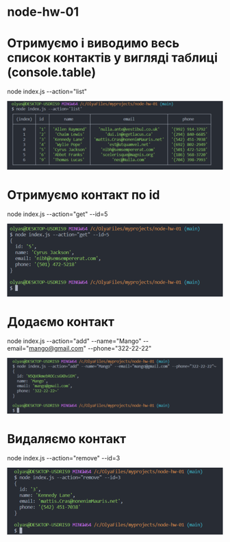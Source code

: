# node-hw-01

# Отримуємо і виводимо весь список контактів у вигляді таблиці (console.table)

node index.js --action="list"

![](./img/list.png)

# Отримуємо контакт по id

node index.js --action="get" --id=5

![](./img/get.png)

# Додаємо контакт

node index.js --action="add" --name="Mango" --email="mango@gmail.com" --phone="322-22-22"

![](./img/add.png)

# Видаляємо контакт

node index.js --action="remove" --id=3

![](./img/remove.png)
